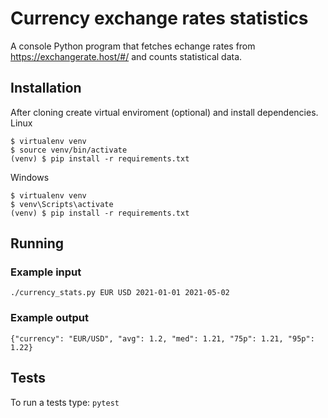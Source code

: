 # Currency exchange rates statistics

A console Python program that fetches
echange rates from https://exchangerate.host/#/ and counts statistical data.

## Installation

After cloning create virtual enviroment (optional) and install dependencies.
Linux

    $ virtualenv venv
    $ source venv/bin/activate
    (venv) $ pip install -r requirements.txt

Windows

    $ virtualenv venv
    $ venv\Scripts\activate
    (venv) $ pip install -r requirements.txt

## Running

### Example input

`./currency_stats.py EUR USD 2021-01-01 2021-05-02`

### Example output

`{"currency": "EUR/USD", "avg": 1.2, "med": 1.21, "75p": 1.21, "95p": 1.22}`

## Tests

To run a tests type: `pytest`
